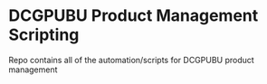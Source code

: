 # DCGPUBU Product Management Scripting

Repo contains all of the automation/scripts for DCGPUBU product management
